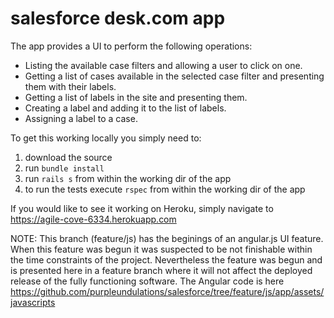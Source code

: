 # salesforce desk.com app

The app provides a UI to perform the following operations:
  - Listing the available case filters and allowing a user to click on one.
  - Getting a list of cases available in the selected case filter and presenting them with their labels.
  - Getting a list of labels in the site and presenting them.
  - Creating a label and adding it to the list of labels.
  - Assigning a label to a case.

To get this working locally you simply need to:
  1. download the source
  2. run ```bundle install```
  3. run ```rails s``` from within the working dir of the app
  4. to run the tests execute ```rspec``` from within the working dir of the app

If you would like to see it working on Heroku, simply navigate to https://agile-cove-6334.herokuapp.com

NOTE: This branch (feature/js) has the beginings of an angular.js UI feature.  When this feature was begun it was suspected to be not finishable within the time constraints of the project.  Nevertheless the feature was begun and is presented here in a feature branch where it will not affect the deployed release of the fully functioning software. 
The Angular code is here https://github.com/purpleundulations/salesforce/tree/feature/js/app/assets/javascripts
